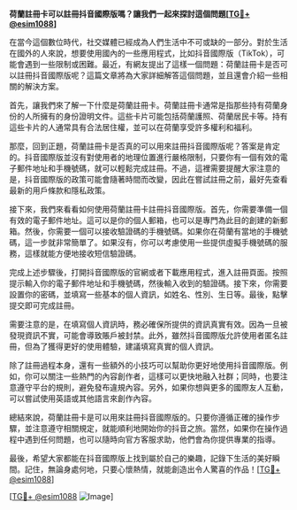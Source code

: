 **荷蘭註冊卡可以註冊抖音國際版嗎？讓我們一起來探討這個問題[[TG💪+ @esim1088](https://t.me/s/esim1088)]**

在當今這個數位時代，社交媒體已經成為人們生活中不可或缺的一部分。對於生活在國外的人來說，想要使用國內的一些應用程式，比如抖音國際版（TikTok），可能會遇到一些限制或困難。最近，有網友提出了這樣一個問題：荷蘭註冊卡是否可以註冊抖音國際版呢？這篇文章將為大家詳細解答這個問題，並且還會介紹一些相關的解決方案。

首先，讓我們來了解一下什麼是荷蘭註冊卡。荷蘭註冊卡通常是指那些持有荷蘭身份的人所擁有的身份證明文件。這些卡片可能包括荷蘭護照、荷蘭居民卡等。持有這些卡片的人通常具有合法居住權，並可以在荷蘭享受許多權利和福利。

那麼，回到正題，荷蘭註冊卡是否真的可以用來註冊抖音國際版呢？答案是肯定的。抖音國際版並沒有對使用者的地理位置進行嚴格限制，只要你有一個有效的電子郵件地址和手機號碼，就可以輕鬆完成註冊。不過，這裡需要提醒大家注意的是，抖音國際版的政策可能會隨著時間而改變，因此在嘗試註冊之前，最好先查看最新的用戶條款和隱私政策。

接下來，我們來看看如何使用荷蘭註冊卡註冊抖音國際版。首先，你需要準備一個有效的電子郵件地址。這可以是你的個人郵箱，也可以是專門為此目的創建的新郵箱。然後，你需要一個可以接收驗證碼的手機號碼。如果你在荷蘭有當地的手機號碼，這一步就非常簡單了。如果沒有，你可以考慮使用一些提供虛擬手機號碼的服務，這樣就能方便地接收短信驗證碼。

完成上述步驟後，打開抖音國際版的官網或者下載應用程式，進入註冊頁面。按照提示輸入你的電子郵件地址和手機號碼，然後輸入收到的驗證碼。接下來，你需要設置你的密碼，並填寫一些基本的個人資訊，如姓名、性別、生日等。最後，點擊提交即可完成註冊。

需要注意的是，在填寫個人資訊時，務必確保所提供的資訊真實有效。因為一旦被發現資訊不實，可能會導致賬戶被封禁。此外，雖然抖音國際版允許使用者匿名註冊，但為了獲得更好的使用體驗，建議填寫真實的個人資訊。

除了註冊過程本身，還有一些額外的小技巧可以幫助你更好地使用抖音國際版。例如，你可以關注一些熱門的內容創作者，這樣可以更快地融入社群；同時，也要注意遵守平台的規則，避免發布違規內容。另外，如果你想與更多的國際友人互動，可以嘗試使用英語或其他語言來創作內容。

總結來說，荷蘭註冊卡是可以用來註冊抖音國際版的。只要你遵循正確的操作步驟，並注意遵守相關規定，就能順利地開始你的抖音之旅。當然，如果你在操作過程中遇到任何問題，也可以隨時向官方客服求助，他們會為你提供專業的指導。

最後，希望大家都能在抖音國際版上找到屬於自己的樂趣，記錄下生活的美好瞬間。記住，無論身處何地，只要心懷熱情，就能創造出令人驚喜的作品！[[TG💪+ @esim1088](https://t.me/s/esim1088)]

[[TG💪+ @esim1088](https://t.me/s/esim1088) ![Image](https://i.postimg.cc/4NQfJmqS/Snipaste-2025-05-13-00-14-12.png)]